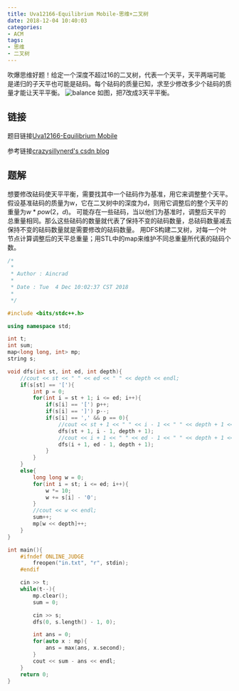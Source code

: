 ```yaml
---
title: Uva12166-Equilibrium Mobile-思维+二叉树
date: 2018-12-04 10:40:03
categories:
- ACM
tags:
- 思维
- 二叉树
---
```

吹爆思维好题！给定一个深度不超过16的二叉树，代表一个天平，天平两端可能是递归的子天平也可能是砝码。每个砝码的质量已知，求至少修改多少个砝码的质量才能让天平平衡。
![balance](/balance.png)
如图，把7改成3天平平衡。
<!--more-->
## 链接
题目链接[Uva12166-Equilibrium Mobile](https://vjudge.net/problem/UVA-12166)

参考链接[crazysillynerd's csdn blog](https://blog.csdn.net/crazysillynerd/article/details/43876123)

## 题解
想要修改砝码使天平平衡，需要找其中一个砝码作为基准，用它来调整整个天平。假设基准砝码的质量为w，它在二叉树中的深度为d，则用它调整后的整个天平的重量为$w * pow(2，d)$。
可能存在一些砝码，当以他们为基准时，调整后天平的总重量相同。那么这些砝码的数量就代表了保持不变的砝码数量，总砝码数量减去保持不变的砝码数量就是需要修改的砝码数量。
用DFS构建二叉树，对每一个叶节点计算调整后的天平总重量；用STL中的map来维护不同总重量所代表的砝码个数。

```C++
/*
 *
 * Author : Aincrad
 *
 * Date : Tue  4 Dec 10:02:37 CST 2018
 *
 */

#include <bits/stdc++.h>

using namespace std;

int t;
int sum;
map<long long, int> mp;
string s;

void dfs(int st, int ed, int depth){
    //cout << st << " " << ed << " " << depth << endl;
    if(s[st] == '['){
        int p = 0;
        for(int i = st + 1; i <= ed; i++){
            if(s[i] == '[') p++;
            if(s[i] == ']') p--;
            if(s[i] == ',' && p == 0){
                //cout << st + 1 << " " << i - 1 << " " << depth + 1 << endl;
                dfs(st + 1, i - 1, depth + 1);
                //cout << i + 1 << " " << ed - 1 << " " << depth + 1 << endl;
                dfs(i + 1, ed - 1, depth + 1);
            }
        }
    }
    else{
        long long w = 0;
        for(int i = st; i <= ed; i++){
            w *= 10;
            w += s[i] - '0';
        }
        //cout << w << endl;
        sum++;
        mp[w << depth]++;
    }
}

int main(){
    #ifndef ONLINE_JUDGE
        freopen("in.txt", "r", stdin);
    #endif

    cin >> t;
    while(t--){
        mp.clear();
        sum = 0;

        cin >> s;
        dfs(0, s.length() - 1, 0);

        int ans = 0;
        for(auto x : mp){
            ans = max(ans, x.second);
        }
        cout << sum - ans << endl;
    }
    return 0;
}
```
